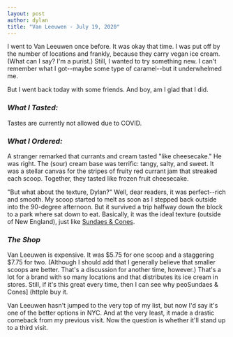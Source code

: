```yaml
---
layout: post
author: dylan
title: "Van Leeuwen - July 19, 2020"
---
```

I went to Van Leeuwen once before.  It was okay that time.  I was put off by the number of locations and frankly, because they carry vegan ice cream.  (What can I say?  I'm a purist.)  Still, I wanted to try something new.  I can't remember what I got--maybe some type of caramel--but it underwhelmed me.  

But I went back today with some friends.  And boy, am I glad that I did.

### *What I Tasted:*
Tastes are currently not allowed due to COVID.

### *What I Ordered:*
A stranger remarked that currants and cream tasted "like cheesecake."  He was right.  The (sour) cream base was terrific:  tangy, salty, and sweet.  It was a stellar canvas for the stripes of fruity red currant jam that streaked each scoop.  Together, they tasted like frozen fruit cheesecake.

"But what about the texture, Dylan?" Well, dear readers, it was perfect--rich and smooth.  My scoop started to melt as soon as I stepped back outside into the 90-degree afternoon.  But it survived a trip halfway down the block to a park where sat down to eat.  Basically, it was the ideal texture (outside of New England), just like [Sundaes & Cones](http://dylan.herts.io/2020/06/25/sundaes.html).

### *The Shop*
Van Leeuwen is expensive.  It was $5.75 for one scoop and a staggering $7.75 for two.  (Although I should add that I generally believe that smaller scoops are better.  That's a discussion for another time, however.)  That's a lot for a brand with so many locations and that distributes its ice cream in stores.  Still, if it's this great every time, then I can see why peoSundaes & Cones] (httple buy it.  

Van Leeuwen hasn't jumped to the very top of my list, but now I'd say it's one of the better options in NYC.  And at the very least, it made a drastic comeback from my previous visit.  Now the question is whether it'll stand up to a third visit.
